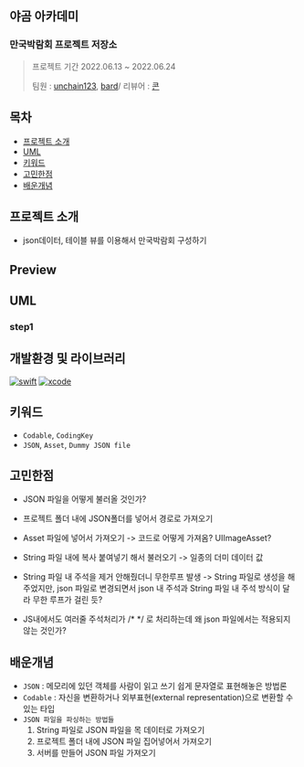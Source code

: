 ## 야곰 아카데미

### 만국박람회 프로젝트 저장소

>프로젝트 기간 2022.06.13 ~ 2022.06.24
>
>팀원 : [unchain123](https://github.com/unchain123), [bard](https://github.com/bar-d)/ 리뷰어 : [콘](https://github.com/protocorn93)
## 목차

- [프로젝트 소개](#프로젝트-소개)
- [UML](#UML)
- [키워드](#키워드)
- [고민한점](#고민한점)
- [배운개념](#배운개념)

## 프로젝트 소개
- json데이터, 테이블 뷰를 이용해서 만국박람회 구성하기

## Preview
## UML
### step1


## 개발환경 및 라이브러리
[![swift](https://img.shields.io/badge/swift-5.6-orange)]()
[![xcode](https://img.shields.io/badge/Xcode-13.3-blue)]()

## 키워드
- `Codable`, `CodingKey`
- `JSON`, `Asset`, `Dummy JSON file`

## 고민한점
- JSON 파일을 어떻게 불러올 것인가?

- 프로젝트 폴더 내에 JSON폴더를 넣어서 경로로 가져오기

- Asset 파일에 넣어서 가져오기 -> 코드로 어떻게 가져옴?  UIImageAsset?

- String 파일 내에 복사 붙여넣기 해서 불러오기 -> 일종의 더미 데이터 값

- String 파일 내 주석을 제거 안해줬더니 무한루프 발생 -> String 파일로 생성을 해주었지만, json 파일로 변경되면서 json 내 주석과 String 파일 내 주석 방식이 달라 무한 루프가 걸린 듯?

- JS내에서도 여러줄 주석처리가 /* */ 로 처리하는데 왜 json 파일에서는 적용되지 않는 것인가?


## 배운개념
- `JSON` : 메모리에 있던 객체를 사람이 읽고 쓰기 쉽게 문자열로 표현해놓은 방법론
- `Codable` : 자신을 변환하거나 외부표현(external representation)으로 변환할 수 있는 타입
- `JSON 파일을 파싱하는 방법들`
    1. String 파일로 JSON 파일을 목 데이터로 가져오기
    2. 프로젝트 폴더 내에 JSON 파일 집어넣어서 가져오기
    3. 서버를 만들어 JSON 파일 가져오기






